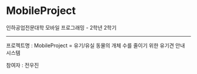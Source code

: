 # MobileProject
인하공업전문대학
모바일 프로그래밍 - 2학년 2학기
___________________________
프로젝트명 : MobileProject = 유기/유실 동물의 개체 수를 줄이기 위한 유기견 안내 시스템

참여자 : 전우진

